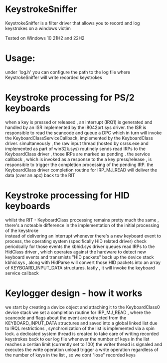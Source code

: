 # KeystrokeSniffer 
KeystrokeSniffer is a filter driver that allows you to record and log keystrokes on a windows victim 

Tested on Windows 10 21H2 and 22H2

# Usage:
under 'log.h' you can configure the path to the log file where KeystrokeSniffer will write recorded keystrokes 

# Keystroke processing for PS/2 keyboards 
when a key is pressed or released , an interrupt (IRQ1) is generated and handled by an ISR implemented by the i8042prt.sys driver.
the ISR is responsible to read the scancode and queue a DPC which in turn will invoke the KeyboardClassServiceCallback, implemented by the KeyboardClass driver. 
simultaneously , the raw input thread (hosted by csrss.exe and implemented as part of win32k.sys) routinely sends read IRPs to the KeyboardClass driver , those IRPs are marked as pending .
the service callback , which is invoked as a response to the a key press/release , is responsible to trigger the completion processing of the pending IRP. 
the KeyboardClass driver completion routine for IRP_MJ_READ will deliver the data (over an apc) back to the RIT
# Keystroke processing for HID keyboards 
whilst the RIT - KeyboardClass processing remains pretty much the same , there's a noteable difference in the implementation of the initial processing of the keystroke  
instead of delivering an interrupt whenever there's a new keyboard event to process, the operating system (specifically HID related driver) check periodcally for those events 
the kbhid.sys driver queues read IRPs to the HidClass driver , which operates against the hardware to detect new keyboard events and transmists "HID packets" back up the device stack 
kbhid.sys , along with HidParse will convert those HID packets into an array of KEYBOARD_INPUT_DATA structures. lastly , it will invoke the keyboard service callback

# Keylogger design - how it works  
we start by creating a device object and attaching it to the KeyboardClass0 device stack
we set a completion routine for IRP_MJ_READ , where the scancode and flags about the event are extracted from the KEYBOARD_INPUT_DATA structures and saved into a global linked list 
due to IRQL restrictions , synchronization of the list is implemented via a spin lock.
a dedicated system thread is created to take care of writing recorded keystrokes back to our log file 
whenever the number of keys in the list reaches a certian limit (currently set to 100) the writer thread is signaled and executes the write operation 
unload trigger a write operation regardless of the number of keys in the list , so we dont "lose" recorded keys




  

